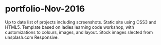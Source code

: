 # portfolio-Nov-2016
Up to date list of projects including screenshots.
Static site using CSS3 and HTML5.
Template based on ladies learning code workshop, with customizations to colours, images, and layout.
Stock images slected from unsplash.com
Responsive.
